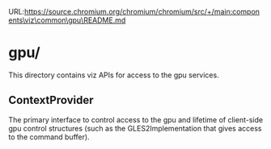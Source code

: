 URL:https://source.chromium.org/chromium/chromium/src/+/main:components\viz\common\gpu\README.md
# gpu/

This directory contains viz APIs for access to the gpu services.

## ContextProvider

The primary interface to control access to the gpu and lifetime of client-side
gpu control structures (such as the GLES2Implementation that gives access to
the command buffer).
